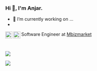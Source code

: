 ### Hi 👋, I'm Anjar.

- 🔭 I’m currently working on ...
- 
<p>
<a href="https://twitter.com/befrajna">
  <img align="left" alt="Anjar Febrianto | Twitter" width="22px" src="https://raw.githubusercontent.com/peterthehan/peterthehan/master/assets/twitter.svg" />
</a>
<a href="https://www.linkedin.com/in/anjar-febrianto/">
  <img align="left" alt="Anjar's Linkedin" width="22px" src="https://raw.githubusercontent.com/peterthehan/peterthehan/master/assets/linkedin.svg" />
</a>
</p>

<p>Software Engineer at <a href="https://www.mbizmarket/co/id/">Mbizmarket</p>
<br />



<p>
  <img src="https://github-readme-stats.vercel.app/api?username=anjar&show_icons=true&count_private=true&hide=contribs&cache_seconds=86400&theme=vision-friendly-dark">
</p>

<p>
  <img src="https://github-readme-stats.vercel.app/api/top-langs/?username=anjar&layout=compact&count=8&cache_seconds=86400&theme=vision-friendly-dark&hide=html,css">
</p>


<!--
**anjar/anjar** is a ✨ _special_ ✨ repository because its `README.md` (this file) appears on your GitHub profile.

Here are some ideas to get you started:


- 🌱 I’m currently learning ...
- 👯 I’m looking to collaborate on ...
- 🤔 I’m looking for help with ...
- 💬 Ask me about ...
- 📫 How to reach me: ...
- 😄 Pronouns: ...
- ⚡ Fun fact: ...
-->
